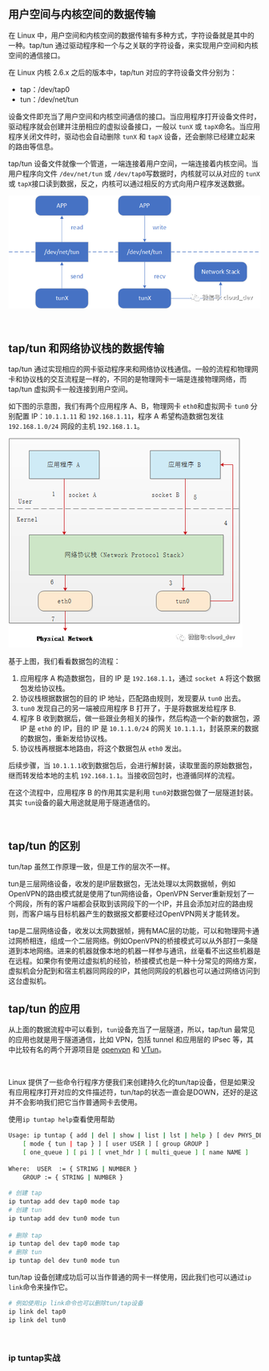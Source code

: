 

## 用户空间与内核空间的数据传输

在 Linux 中，用户空间和内核空间的数据传输有多种方式，字符设备就是其中的一种。tap/tun 通过驱动程序和一个与之关联的字符设备，来实现用户空间和内核空间的通信接口。

在 Linux 内核 2.6.x 之后的版本中，tap/tun 对应的字符设备文件分别为：

- tap：/dev/tap0
- tun：/dev/net/tun

设备文件即充当了用户空间和内核空间通信的接口。当应用程序打开设备文件时，驱动程序就会创建并注册相应的虚拟设备接口，一般以 `tunX`​ 或 `tapX`​ 命名。当应用程序关闭文件时，驱动也会自动删除 `tunX`​ 和 `tapX`​ 设备，还会删除已经建立起来的路由等信息。

tap/tun 设备文件就像一个管道，一端连接着用户空间，一端连接着内核空间。当用户程序向文件 `/dev/net/tun`​ 或 `/dev/tap0`​ 写数据时，内核就可以从对应的 `tunX`​ 或 `tapX`​ 接口读到数据，反之，内核可以通过相反的方式向用户程序发送数据。

![tapwriteread.png](assets/net-img-tapwriteread-20240404122703-mdkik0l.png)

‍

## tap/tun 和网络协议栈的数据传输

tap/tun 通过实现相应的网卡驱动程序来和网络协议栈通信。一般的流程和物理网卡和协议栈的交互流程是一样的，不同的是物理网卡一端是连接物理网络，而 tap/tun 虚拟网卡一般连接到用户空间。

如下图的示意图，我们有两个应用程序 A、B，物理网卡 `eth0`​ 和虚拟网卡 `tun0`​ 分别配置 IP：`10.1.1.11`​ 和 `192.168.1.11`​，程序 A 希望构造数据包发往 `192.168.1.0/24`​ 网段的主机 `192.168.1.1`​。

![taptun](assets/net-img-taptun-20240404122704-blqi4vc.png)

基于上图，我们看看数据包的流程：

1. 应用程序 A 构造数据包，目的 IP 是 `192.168.1.1`​，通过 `socket A`​ 将这个数据包发给协议栈。
2. 协议栈根据数据包的目的 IP 地址，匹配路由规则，发现要从 `tun0`​ 出去。
3. ​`tun0`​ 发现自己的另一端被应用程序 B 打开了，于是将数据发给程序 B.
4. 程序 B 收到数据后，做一些跟业务相关的操作，然后构造一个新的数据包，源 IP 是 `eth0`​ 的 IP，目的 IP 是 `10.1.1.0/24`​ 的网关 `10.1.1.1`​，封装原来的数据的数据包，重新发给协议栈。
5. 协议栈再根据本地路由，将这个数据包从 `eth0`​ 发出。

后续步骤，当 `10.1.1.1`​ 收到数据包后，会进行解封装，读取里面的原始数据包，继而转发给本地的主机 `192.168.1.1`​。当接收回包时，也遵循同样的流程。

在这个流程中，应用程序 B 的作用其实是利用 `tun0`​ 对数据包做了一层隧道封装。其实 `tun`​ 设备的最大用途就是用于隧道通信的。

‍

## tap/tun 的区别

tun/tap 虽然工作原理一致，但是工作的层次不一样。

tun是三层网络设备，收发的是IP层数据包，无法处理以太网数据帧，例如OpenVPN的路由模式就是使用了tun网络设备，OpenVPN Server重新规划了一个网段，所有的客户端都会获取到该网段下的一个IP，并且会添加对应的路由规则，而客户端与目标机器产生的数据报文都要经过OpenVPN网关才能转发。

tap是二层网络设备，收发以太网数据帧，拥有MAC层的功能，可以和物理网卡通过网桥相连，组成一个二层网络。例如OpenVPN的桥接模式可以从外部打一条隧道到本地网络。进来的机器就像本地的机器一样参与通讯，丝毫看不出这些机器是在远程。如果你有使用过虚拟机的经验，桥接模式也是一种十分常见的网络方案，虚拟机会分配到和宿主机器同网段的IP，其他同网段的机器也可以通过网络访问到这台虚拟机。

## tap/tun 的应用

从上面的数据流程中可以看到，`tun`​ 设备充当了一层隧道，所以，tap/tun 最常见的应用也就是用于隧道通信，比如 VPN，包括 tunnel 和应用层的 IPsec 等，其中比较有名的两个开源项目是 [openvpn](http://openvpn.sourceforge.net/) 和 [VTun](http://vtun.sourceforge.net/)。

‍

Linux 提供了一些命令行程序方便我们来创建持久化的tun/tap设备，但是如果没有应用程序打开对应的文件描述符，tun/tap的状态一直会是DOWN，还好的是这并不会影响我们把它当作普通网卡去使用。

使用`ip tuntap help`​查看使用帮助

```bash
Usage: ip tuntap { add | del | show | list | lst | help } [ dev PHYS_DEV ]
	[ mode { tun | tap } ] [ user USER ] [ group GROUP ]
	[ one_queue ] [ pi ] [ vnet_hdr ] [ multi_queue ] [ name NAME ]

Where:	USER  := { STRING | NUMBER }
	GROUP := { STRING | NUMBER }
```

```bash
# 创建 tap 
ip tuntap add dev tap0 mode tap 
# 创建 tun
ip tuntap add dev tun0 mode tun 

# 删除 tap
ip tuntap del dev tap0 mode tap
# 删除 tun
ip tuntap del dev tun0 mode tun 
```

tun/tap 设备创建成功后可以当作普通的网卡一样使用，因此我们也可以通过`ip link`​命令来操作它。

```bash
# 例如使用ip link命令也可以删除tun/tap设备 
ip link del tap0 
ip link del tun0
```

‍

### ip tuntap实战

‍
